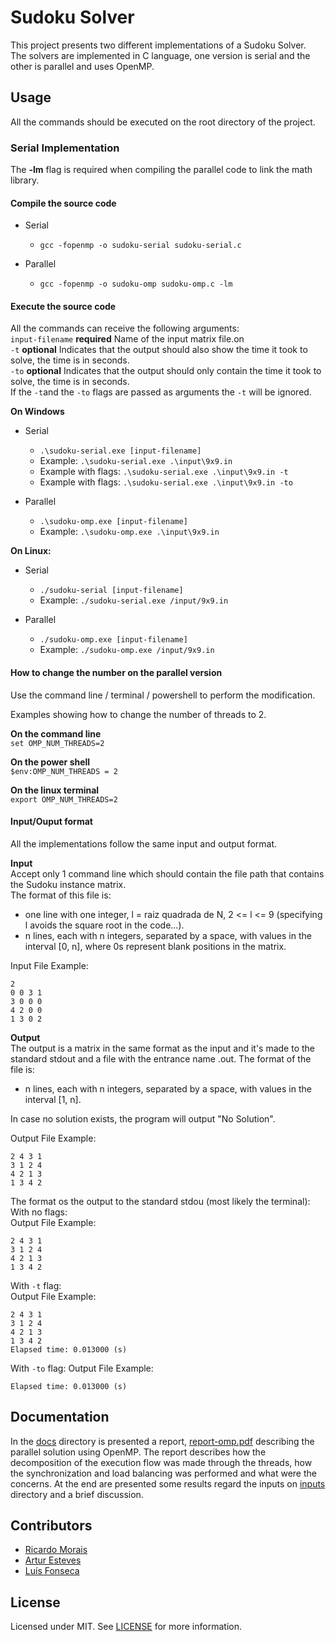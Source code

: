 # Sudoku Solver
This project presents two different implementations of a Sudoku Solver.  
The solvers are implemented in C language, one version is serial and the other is parallel and uses OpenMP.
	
## Usage
All the commands should be executed on the root directory of the project.  
### Serial Implementation

The **-lm** flag is required when compiling the parallel code to link the math library.  

#### Compile the source code
* Serial
    * `gcc -fopenmp -o sudoku-serial sudoku-serial.c`

* Parallel
    * `gcc -fopenmp -o sudoku-omp sudoku-omp.c -lm`

#### Execute the source code
All the commands can receive the following arguments:  
`input-filename` **required** Name of the input matrix file.on  
`-t` **optional** Indicates that the output should also show the time it took to solve, the time is in seconds.  
`-to` **optional** Indicates that the output should only contain the time it took to solve, the time is in seconds.  
If the `-t`and the `-to` flags are passed as arguments the `-t` will be ignored.

**On Windows**  

* Serial
    * `.\sudoku-serial.exe [input-filename]`  
    * Example: `.\sudoku-serial.exe .\input\9x9.in`
    * Example with flags: `.\sudoku-serial.exe .\input\9x9.in -t`
    * Example with flags: `.\sudoku-serial.exe .\input\9x9.in -to`

* Parallel
    * `.\sudoku-omp.exe [input-filename]`  
    * Example: `.\sudoku-omp.exe .\input\9x9.in` 
	
**On Linux:**  
* Serial
    * `./sudoku-serial [input-filename]`  
    * Example: `./sudoku-serial.exe /input/9x9.in`

* Parallel  
    * `./sudoku-omp.exe [input-filename]`  
    * Example: `./sudoku-omp.exe /input/9x9.in`


#### How to change the number on the parallel version
Use the command line / terminal / powershell to perform the modification.  

Examples showing how to change the number of threads to 2.

**On the command line**  
`set OMP_NUM_THREADS=2`
	
**On the power shell**  
`$env:OMP_NUM_THREADS = 2`

**On the linux terminal**  
`export OMP_NUM_THREADS=2`


#### Input/Ouput format
All the implementations follow the same input and output format.

**Input**  
Accept only 1 command line which should contain the file path that contains the Sudoku instance matrix.  
The format of this file is:  	
* one line with one integer, l = raiz quadrada de N, 2 <= l <= 9 (specifying l avoids the square root in the code...).
* n lines, each with n integers, separated by a space, with values in the interval [0, n], where 0s represent blank positions in the matrix.
	
Input File Example:  
```
2
0 0 3 1
3 0 0 0
4 2 0 0 
1 3 0 2
```
	
	
**Output**  
The output is a matrix in the same format as the input and it's made to the standard stdout and a file with the entrance name .out.
The format of the file is:
* n lines, each with n integers, separated by a space, with values in the interval [1, n].  

In case no solution exists, the program will output "No Solution".  

Output File Example: 
```
2 4 3 1
3 1 2 4
4 2 1 3
1 3 4 2
```

The format os the output to the standard stdou (most likely the terminal):
With no flags:  
Output File Example: 
```
2 4 3 1
3 1 2 4
4 2 1 3
1 3 4 2
```
With `-t` flag:  
Output File Example: 
```
2 4 3 1
3 1 2 4
4 2 1 3
1 3 4 2
Elapsed time: 0.013000 (s)
```

With `-to` flag:
Output File Example: 
```
Elapsed time: 0.013000 (s)
```

## Documentation
In the [docs](docs/) directory is presented a report, [report-omp.pdf](docs/report-omp.pdf) describing the parallel solution using OpenMP. The report describes how the decomposition of the execution flow was made through the threads, how the synchronization and load balancing was performed and what were the concerns. At the end are presented some results regard the inputs on [inputs](inputs/) directory and a brief discussion.

## Contributors
* [Ricardo Morais](https://github.com/moraispgsi)
* [Artur Esteves](https://github.com/arturesteves)
* [Luís Fonseca](https://github.com/nekrotzar)

## License  
Licensed under MIT. See [LICENSE](LICENSE) for more information. 